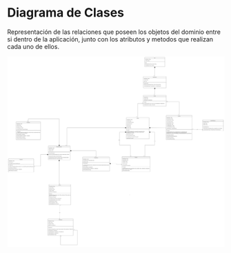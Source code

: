 # Diagrama de Clases

Representación de las relaciones que poseen los objetos del dominio entre si dentro de la aplicación, junto con los atributos y metodos que realizan cada uno de ellos.

![diagrama-clases](assets/diagrama-clases/Diagrama-Clases.png)
